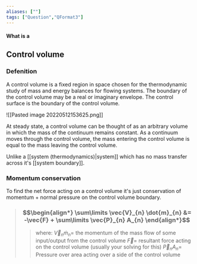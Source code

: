 ```yaml
---
aliases: [""]
tags: ["Question","QFormat3"]
---
```


#### What is a
## Control volume
### Defenition
A control volume is a fixed region in space chosen for the thermodynamic study of mass and energy balances for flowing systems. The boundary of the control volume may be a real or imaginary envelope. The control surface is the boundary of the control volume.

![[Pasted image 20220512153625.png]]

At steady state, a control volume can be thought of as an arbitrary volume in which the mass of the continuum remains constant. As a continuum moves through the control volume, the mass entering the control volume is equal to the mass leaving the control volume.

Unlike a [[system (thermodynamics)|system]] which has no mass transfer across it's [[system boundary]].

### Momentum conservation

To find the net force acting on a control volume it's just conservation of momentum + normal pressure on the control volume boundary. 

> ### $$\begin{align*} \sum\limits \vec{V}_{n} \dot{m}_{n} &= -\vec{F} + \sum\limits \vec{P}_{n} A_{n}  \end{align*}$$
>> where:
>> $\vec{V}_{n} \dot{m}_{n}=$ the momentum of the mass flow of some input/output from the control volume
>> $\vec{F}=$ resultant force acting on the control volume (usually your solving for this)
>> $\vec{P}_{n} A_{n}=$ Pressure over area acting over a side of the control volume
